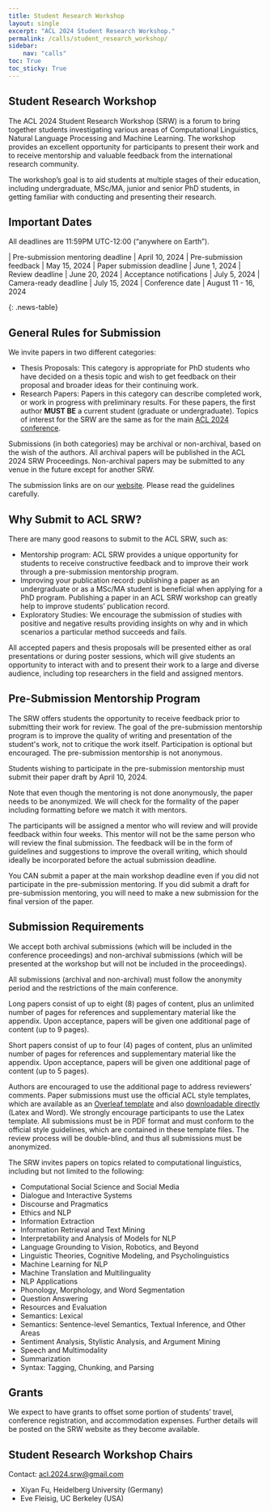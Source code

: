 ```yaml
---
title: Student Research Workshop
layout: single
excerpt: "ACL 2024 Student Research Workshop."
permalink: /calls/student_research_workshop/
sidebar: 
    nav: "calls"
toc: True
toc_sticky: True
---
```

## Student Research Workshop
The ACL 2024 Student Research Workshop (SRW) is a forum to bring together students investigating various areas of Computational Linguistics, Natural Language Processing and Machine Learning. The workshop provides an excellent opportunity for participants to present their work and to receive mentorship and valuable feedback from the international research community.

The workshop’s goal is to aid students at multiple stages of their education, including undergraduate, MSc/MA, junior and senior PhD students, in getting familiar with conducting and presenting their research.

## Important Dates
All deadlines are 11:59PM UTC-12:00 (“anywhere on Earth”).
<style>
.news-table { font-size: .9em; table-layout: fixed; text-align: left; }
.news-table tr td:nth-child(1) { font-weight: bold; width: 80em; }
.news-table { font-size: .9em; table-layout: fixed;}
/*.news-table tr td:nth-child(1) {font-weight: bold; width: 25em; }*/
.news-table tr td:nth-child(2) {width: 55em; }
</style>
| Pre-submission mentoring deadline | April 10, 2024
| Pre-submission feedback | May 15, 2024 
| Paper submission deadline | June 1, 2024
| Review deadline | June 20, 2024
| Acceptance notifications | July 5, 2024
| Camera-ready deadline | July 15, 2024
| Conference date | August 11 - 16, 2024

{: .news-table}

## General Rules for Submission

We invite papers in two different categories:

- Thesis Proposals: This category is appropriate for PhD students who have decided on a thesis topic and wish to get feedback on their proposal and broader ideas for their continuing work.
- Research Papers: Papers in this category can describe completed work, or work in progress with preliminary results. For these papers, the first author **MUST BE** a current student (graduate or undergraduate). Topics of interest for the SRW are the same as for the main [ACL 2024 conference](https://2024.aclweb.org/).

Submissions (in both categories) may be archival or non-archival, based on the wish of the authors. All archival papers will be published in the ACL 2024 SRW Proceedings. Non-archival papers may be submitted to any venue in the future except for another SRW.

The submission links are on our [website](https://sites.google.com/view/acl-srw2024/home). Please read the guidelines carefully.

## Why Submit to ACL SRW?

There are many good reasons to submit to the ACL SRW, such as:

- Mentorship program: ACL SRW provides a unique opportunity for students to receive constructive feedback and to improve their work through a pre-submission mentorship program.
- Improving your publication record: publishing a paper as an undergraduate or as a MSc/MA student is beneficial when applying for a PhD program. Publishing a paper in an ACL SRW workshop can greatly help to improve students’ publication record.
- Exploratory Studies: We encourage the submission of studies with positive and negative results providing insights on why and in which scenarios a particular method succeeds and fails.

All accepted papers and thesis proposals will be presented either as oral presentations or during poster sessions, which will give students an opportunity to interact with and to present their work to a large and diverse audience, including top researchers in the field and assigned mentors.

## Pre-Submission Mentorship Program

The SRW offers students the opportunity to receive feedback prior to submitting their work for review. The goal of the pre-submission mentorship program is to improve the quality of writing and presentation of the student's work, not to critique the work itself. Participation is optional but encouraged. The pre-submission mentorship is not anonymous.

Students wishing to participate in the pre-submission mentorship must submit their paper draft by April 10, 2024.

Note that even though the mentoring is not done anonymously, the paper needs to be anonymized. We will check for the formality of the paper including formatting before we match it with mentors.

The participants will be assigned a mentor who will review and will provide feedback within four weeks. This mentor will not be the same person who will review the final submission. The feedback will be in the form of guidelines and suggestions to improve the overall writing, which should ideally be incorporated before the actual submission deadline.

You CAN submit a paper at the main workshop deadline even if you did not participate in the pre-submission mentoring. If you did submit a draft for pre-submission mentoring, you will need to make a new submission for the final version of the paper.

## Submission Requirements
We accept both archival submissions (which will be included in the conference proceedings) and non-archival submissions (which will be presented at the workshop but will not be included in the proceedings).

All submissions (archival and non-archival) must follow the anonymity period and the restrictions of the main conference.

Long papers consist of up to eight (8) pages of content, plus an unlimited number of pages for references and supplementary material like the appendix. Upon acceptance, papers will be given one additional page of content (up to 9 pages).

Short papers consist of up to four (4) pages of content, plus an unlimited number of pages for references and supplementary material like the appendix. Upon acceptance, papers will be given one additional page of content (up to 5 pages).

Authors are encouraged to use the additional page to address reviewers’ comments. Paper submissions must use the official ACL style templates, which are available as an [Overleaf template](https://www.overleaf.com/read/crtcwgxzjskr) and also [downloadable directly](https://github.com/acl-org/ACLPUB/tree/master/templates) (Latex and Word). We strongly encourage participants to use the Latex template. All submissions must be in PDF format and must conform to the official style guidelines, which are contained in these template files. The review process will be double-blind, and thus all submissions must be anonymized.

The SRW invites papers on topics related to computational linguistics, including but not limited to the following:

- Computational Social Science and Social Media
- Dialogue and Interactive Systems
- Discourse and Pragmatics
- Ethics and NLP
- Information Extraction
- Information Retrieval and Text Mining
- Interpretability and Analysis of Models for NLP
- Language Grounding to Vision, Robotics, and Beyond
- Linguistic Theories, Cognitive Modeling, and Psycholinguistics
- Machine Learning for NLP
- Machine Translation and Multilinguality
- NLP Applications
- Phonology, Morphology, and Word Segmentation
- Question Answering
- Resources and Evaluation
- Semantics: Lexical
- Semantics: Sentence-level Semantics, Textual Inference, and Other Areas
- Sentiment Analysis, Stylistic Analysis, and Argument Mining
- Speech and Multimodality
- Summarization
- Syntax: Tagging, Chunking, and Parsing

## Grants
We expect to have grants to offset some portion of students’ travel, conference registration, and accommodation expenses. Further details will be posted on the SRW website as they become available.

## Student Research Workshop Chairs
Contact: [acl.2024.srw@gmail.com](mailto:acl.2024.srw@gmail.com)

- Xiyan Fu, Heidelberg University (Germany)
- Eve Fleisig, UC Berkeley (USA)

